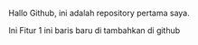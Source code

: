 Hallo Github, ini adalah repository pertama saya.

Ini Fitur 1
ini baris baru di tambahkan di github
